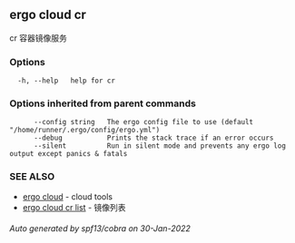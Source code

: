 ## ergo cloud cr

cr 容器镜像服务

### Options

```
  -h, --help   help for cr
```

### Options inherited from parent commands

```
      --config string   The ergo config file to use (default "/home/runner/.ergo/config/ergo.yml")
      --debug           Prints the stack trace if an error occurs
      --silent          Run in silent mode and prevents any ergo log output except panics & fatals
```

### SEE ALSO

* [ergo cloud](ergo_cloud.md)	 - cloud tools
* [ergo cloud cr list](ergo_cloud_cr_list.md)	 - 镜像列表

###### Auto generated by spf13/cobra on 30-Jan-2022
